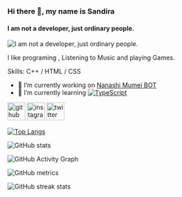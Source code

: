 ### Hi there 👋, my name is Sandira
#### I am  not a developer, just ordinary people.
![I am  not a developer, just ordinary people.](https://i.pinimg.com/originals/7e/d5/de/7ed5debe3bafdd92058f422986d2223f.gif )

I like programing , Listening to Music and playing Games.

Skills: C++ / HTML / CSS

- 🔭 I’m currently working on <a href="https://github.com/axolotlextnd/Nanashi-Mumei">Nanashi Mumei BOT<a/> 
- 🌱 I’m currently learning [![TypeScript](https://img.shields.io/badge/TypeScript-007ACC?style=for-the-badge&logo=typescript&logoColor=white)](https://www.typescriptlang.org/) 


[<img src='https://cdn.jsdelivr.net/npm/simple-icons@3.0.1/icons/github.svg' alt='github' height='40'>](https://github.com/axolotlextnd)  [<img src='https://cdn.jsdelivr.net/npm/simple-icons@3.0.1/icons/instagram.svg' alt='instagram' height='40'>](https://www.instagram.com/bukansandiraa/)  [<img src='https://cdn.jsdelivr.net/npm/simple-icons@3.0.1/icons/twitter.svg' alt='twitter' height='40'>](https://twitter.com/sannandira)  

[![Top Langs](https://github-readme-stats.vercel.app/api/top-langs/?username=axolotlextnd)](https://github.com/anuraghazra/github-readme-stats)

![GitHub stats](https://github-readme-stats.vercel.app/api?username=axolotlextnd&show_icons=true)  

![GitHub Activity Graph](https://activity-graph.herokuapp.com/graph?username=axolotlextnd)  

![GitHub metrics](https://metrics.lecoq.io/axolotlextnd)  

![GitHub streak stats](https://github-readme-streak-stats.herokuapp.com/?user=axolotlextnd)  

